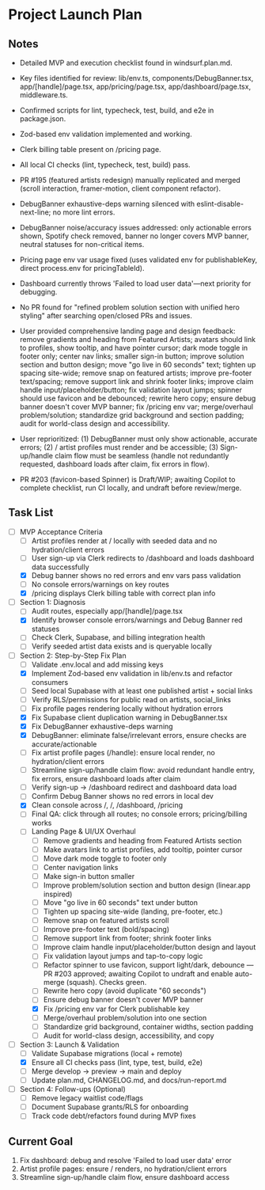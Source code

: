 # Project Launch Plan

## Notes

- Detailed MVP and execution checklist found in windsurf.plan.md.
- Key files identified for review: lib/env.ts, components/DebugBanner.tsx, app/[handle]/page.tsx, app/pricing/page.tsx, app/dashboard/page.tsx, middleware.ts.
- Confirmed scripts for lint, typecheck, test, build, and e2e in package.json.
- Zod-based env validation implemented and working.
- Clerk billing table present on /pricing page.
- All local CI checks (lint, typecheck, test, build) pass.
- PR #195 (featured artists redesign) manually replicated and merged (scroll interaction, framer-motion, client component refactor).
- DebugBanner exhaustive-deps warning silenced with eslint-disable-next-line; no more lint errors.
- DebugBanner noise/accuracy issues addressed: only actionable errors shown, Spotify check removed, banner no longer covers MVP banner, neutral statuses for non-critical items.
- Pricing page env var usage fixed (uses validated env for publishableKey, direct process.env for pricingTableId).
- Dashboard currently throws 'Failed to load user data'—next priority for debugging.
- No PR found for "refined problem solution section with unified hero styling" after searching open/closed PRs and issues.
- User provided comprehensive landing page and design feedback: remove gradients and heading from Featured Artists; avatars should link to profiles, show tooltip, and have pointer cursor; dark mode toggle in footer only; center nav links; smaller sign-in button; improve solution section and button design; move "go live in 60 seconds" text; tighten up spacing site-wide; remove snap on featured artists; improve pre-footer text/spacing; remove support link and shrink footer links; improve claim handle input/placeholder/button; fix validation layout jumps; spinner should use favicon and be debounced; rewrite hero copy; ensure debug banner doesn't cover MVP banner; fix /pricing env var; merge/overhaul problem/solution; standardize grid background and section padding; audit for world-class design and accessibility.
- User reprioritized: (1) DebugBanner must only show actionable, accurate errors; (2) /<handle> artist profiles must render and be accessible; (3) Sign-up/handle claim flow must be seamless (handle not redundantly requested, dashboard loads after claim, fix errors in flow).

- PR #203 (favicon-based Spinner) is Draft/WIP; awaiting Copilot to complete checklist, run CI locally, and undraft before review/merge.

## Task List

- [ ] MVP Acceptance Criteria
  - [ ] Artist profiles render at /<handle> locally with seeded data and no hydration/client errors
  - [ ] User sign-up via Clerk redirects to /dashboard and loads dashboard data successfully
  - [x] Debug banner shows no red errors and env vars pass validation
  - [ ] No console errors/warnings on key routes
  - [x] /pricing displays Clerk billing table with correct plan info
- [ ] Section 1: Diagnosis
  - [ ] Audit routes, especially app/[handle]/page.tsx
  - [x] Identify browser console errors/warnings and Debug Banner red statuses
  - [ ] Check Clerk, Supabase, and billing integration health
  - [ ] Verify seeded artist data exists and is queryable locally
- [ ] Section 2: Step-by-Step Fix Plan
  - [ ] Validate .env.local and add missing keys
  - [x] Implement Zod-based env validation in lib/env.ts and refactor consumers
  - [ ] Seed local Supabase with at least one published artist + social links
  - [ ] Verify RLS/permissions for public read on artists, social_links
  - [ ] Fix profile pages rendering locally without hydration errors
  - [x] Fix Supabase client duplication warning in DebugBanner.tsx
  - [x] Fix DebugBanner exhaustive-deps warning
  - [x] DebugBanner: eliminate false/irrelevant errors, ensure checks are accurate/actionable
  - [ ] Fix artist profile pages (/handle): ensure local render, no hydration/client errors
  - [ ] Streamline sign-up/handle claim flow: avoid redundant handle entry, fix errors, ensure dashboard loads after claim
  - [ ] Verify sign-up → /dashboard redirect and dashboard data load
  - [ ] Confirm Debug Banner shows no red errors in local dev
  - [x] Clean console across /, /<handle>, /dashboard, /pricing
  - [ ] Final QA: click through all routes; no console errors; pricing/billing works
  - [ ] Landing Page & UI/UX Overhaul
    - [ ] Remove gradients and heading from Featured Artists section
    - [ ] Make avatars link to artist profiles, add tooltip, pointer cursor
    - [ ] Move dark mode toggle to footer only
    - [ ] Center navigation links
    - [ ] Make sign-in button smaller
    - [ ] Improve problem/solution section and button design (linear.app inspired)
    - [ ] Move "go live in 60 seconds" text under button
    - [ ] Tighten up spacing site-wide (landing, pre-footer, etc.)
    - [ ] Remove snap on featured artists scroll
    - [ ] Improve pre-footer text (bold/spacing)
    - [ ] Remove support link from footer; shrink footer links
    - [ ] Improve claim handle input/placeholder/button design and layout
    - [ ] Fix validation layout jumps and tap-to-copy logic
    - [ ] Refactor spinner to use favicon, support light/dark, debounce — PR #203 approved; awaiting Copilot to undraft and enable auto-merge (squash). Checks green.
    - [ ] Rewrite hero copy (avoid duplicate "60 seconds")
    - [ ] Ensure debug banner doesn't cover MVP banner
    - [x] Fix /pricing env var for Clerk publishable key
    - [ ] Merge/overhaul problem/solution into one section
    - [ ] Standardize grid background, container widths, section padding
    - [ ] Audit for world-class design, accessibility, and copy
- [ ] Section 3: Launch & Validation
  - [ ] Validate Supabase migrations (local + remote)
  - [x] Ensure all CI checks pass (lint, type, test, build, e2e)
  - [ ] Merge develop → preview → main and deploy
  - [ ] Update plan.md, CHANGELOG.md, and docs/run-report.md
- [ ] Section 4: Follow-ups (Optional)
  - [ ] Remove legacy waitlist code/flags
  - [ ] Document Supabase grants/RLS for onboarding
  - [ ] Track code debt/refactors found during MVP fixes

## Current Goal

1. Fix dashboard: debug and resolve 'Failed to load user data' error
2. Artist profile pages: ensure /<handle> renders, no hydration/client errors
3. Streamline sign-up/handle claim flow, ensure dashboard access
